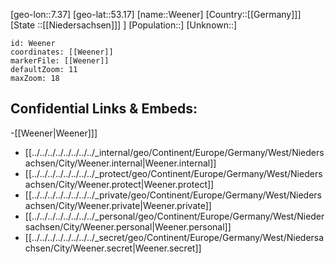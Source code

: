 ﻿---
location: [53.17,7.37]
mapzoom: [7,12] 
mapmarker: city 
type: City
tags:
- geo/City


SpocWebEntityId: 35475
isDeleted: false
confidential: public

---
[geo-lon::7.37]
[geo-lat::53.17]
[name::Weener]
[Country::[[Germany]]]
[State ::[[Niedersachsen]]] ]
[Population::]
[Unknown::]


```leaflet
id: Weener
coordinates: [[Weener]]
markerFile: [[Weener]]
defaultZoom: 11 
maxZoom: 18
```


## Confidential Links & Embeds: 
-[[Weener|Weener]]] 
- [[../../../../../../../../_internal/geo/Continent/Europe/Germany/West/Niedersachsen/City/Weener.internal|Weener.internal]] 
- [[../../../../../../../../_protect/geo/Continent/Europe/Germany/West/Niedersachsen/City/Weener.protect|Weener.protect]] 
- [[../../../../../../../../_private/geo/Continent/Europe/Germany/West/Niedersachsen/City/Weener.private|Weener.private]] 
- [[../../../../../../../../_personal/geo/Continent/Europe/Germany/West/Niedersachsen/City/Weener.personal|Weener.personal]] 
- [[../../../../../../../../_secret/geo/Continent/Europe/Germany/West/Niedersachsen/City/Weener.secret|Weener.secret]] 
